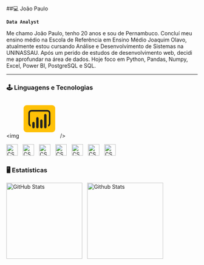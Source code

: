 ##💻 João Paulo

**`Data Analyst`**

Me chamo João Paulo, tenho 20 anos e sou de Pernambuco. Concluí meu ensino médio na Escola de Referência em Ensino Médio Joaquim Olavo, atualmente estou cursando Análise e Desenvolvimento de Sistemas na UNINASSAU. Após um perido de estudos de desenvolvimento web, decidi me aprofundar na área de dados.
Hoje foco em Python, Pandas, Numpy, Excel, Power BI, PostgreSQL e SQL.

---
### 🕹️ Linguagens e Tecnologias

<img 
<svg xmlns="http://www.w3.org/2000/svg" x="0px" y="0px" width="100" height="100" viewBox="0 0 48 48">
<path fill="#ffc107" d="M40,41H8c-2.206,0-4-1.794-4-4V11c0-2.206,1.794-4,4-4h32c2.206,0,4,1.794,4,4v26	C44,39.206,42.206,41,40,41z"></path><path fill="#212121" d="M34,12.98H14.02c-2.2,0-4,1.79-4,4V30c0,1.86,1.27,3.42,2.98,3.86v-2.14	c-0.59-0.35-0.98-0.99-0.98-1.72V16.98c0-1.1,0.9-2,2-2H34c1.1,0,2,0.9,2,2V30c0,0.74-0.4,1.38-1,1.73v2.14c1.73-0.44,3-2.01,3-3.87	V16.98C38,14.77,36.21,12.98,34,12.98z"></path><path fill="#212121" d="M16.5,28L16.5,28c0.828,0,1.5,0.672,1.5,1.5v5c0,0.828-0.672,1.5-1.5,1.5l0,0	c-0.828,0-1.5-0.672-1.5-1.5v-5C15,28.672,15.672,28,16.5,28z"></path><path fill="#212121" d="M21.5,22L21.5,22c0.828,0,1.5,0.672,1.5,1.5v11c0,0.828-0.672,1.5-1.5,1.5l0,0	c-0.828,0-1.5-0.672-1.5-1.5v-11C20,22.672,20.672,22,21.5,22z"></path><path fill="#212121" d="M26.5,25L26.5,25c0.828,0,1.5,0.672,1.5,1.5v8c0,0.828-0.672,1.5-1.5,1.5l0,0	c-0.828,0-1.5-0.672-1.5-1.5v-8C25,25.672,25.672,25,26.5,25z"></path><path fill="#212121" d="M31.5,18L31.5,18c0.828,0,1.5,0.672,1.5,1.5v15c0,0.828-0.672,1.5-1.5,1.5l0,0	c-0.828,0-1.5-0.672-1.5-1.5v-15C30,18.672,30.672,18,31.5,18z"></path>
</svg>
/>

<img   align="left"
  alt="CSS"
  title="CSS"
  width="30px"
  style="padding-right: 10px;"
  src="https://cdn.jsdelivr.net/gh/devicons/devicon@latest/icons/css3/css3-original.svg" />

<img
  align="left"
  alt="CSS"
  title="CSS"
  width="30px"
  style="padding-right: 10px;"
  src="https://cdn.jsdelivr.net/gh/devicons/devicon@latest/icons/javascript/javascript-original.svg" />

<img
  align="left"
  alt="CSS"
  title="CSS"
  width="30px"
  style="padding-right: 10px;"
  src="https://cdn.jsdelivr.net/gh/devicons/devicon@latest/icons/nodejs/nodejs-original.svg" />

<img 
  align="left"
  alt="CSS"
  title="CSS"
  width="30px"
  style="padding-right: 10px;"
  src="https://cdn.jsdelivr.net/gh/devicons/devicon@latest/icons/typescript/typescript-original.svg" />

  <img 
  align="left"
  alt="CSS"
  title="CSS"
  width="30px"
  style="padding-right: 10px;"
  src="https://cdn.jsdelivr.net/gh/devicons/devicon@latest/icons/express/express-original.svg" />

<img 
  align="left"
  alt="CSS"
  title="CSS"
  width="30px"
  style="padding-right: 10px;"
  src="https://cdn.jsdelivr.net/gh/devicons/devicon@latest/icons/mongodb/mongodb-original.svg" />

  <img
  align="left"
  alt="CSS"
  title="CSS"
  width="30px"
  style="padding-right: 10px;"
  src="https://cdn.jsdelivr.net/gh/devicons/devicon@latest/icons/mysql/mysql-original.svg" />


  <br>
  <br>
  
### 🖥️ Estatísticas

<img
  align="left"
  alt="GitHub Stats"
  height="200"
  style="padding-right: 10px"
  src="https://github-readme-stats.vercel.app/api?username=joaosilva74&show_icons=true&theme=tokyonight"
/>


<img 
  align="left"
  alt="Github Stats"
  height="200"
  style="padding-right: 10px;"
  src="https://github-readme-stats.vercel.app/api/top-langs/?username=joaosilva74&theme=tokyonight&layout=compact&custom_title=Tecnologias&langs_count=7"
/>
